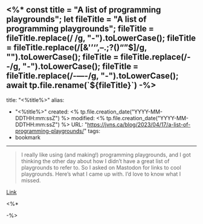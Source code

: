 <%*
const title = "A list of programming playgrounds";
let fileTitle = "A list of programming playgrounds";
fileTitle = fileTitle.replace(/ /g, "-").toLowerCase();
fileTitle = fileTitle.replace(/[&'’‘’,–.;?()“”$]/g, "").toLowerCase();
fileTitle = fileTitle.replace(/--/g, "-").toLowerCase();
fileTitle = fileTitle.replace(/-—-/g, "-").toLowerCase();
await tp.file.rename(`${fileTitle}`)
-%>
---
title: "<%title%>"
alias:
- "<%title%>"
created: <% tp.file.creation_date("YYYY-MM-DDTHH:mm:ssZ") %>
modified: <% tp.file.creation_date("YYYY-MM-DDTHH:mm:ssZ") %>
URL:  "https://jvns.ca/blog/2023/04/17/a-list-of-programming-playgrounds/"
tags:
- bookmark
---

> I really like using (and making!) programming playgrounds, and I got thinking the other day about how I didn’t have a great list of playgrounds to refer to. So I asked on Mastodon for links to cool playgrounds. Here’s what I came up with. I’d love to know what I missed.

[Link](https://jvns.ca/blog/2023/04/17/a-list-of-programming-playgrounds/)

<%*

-%>